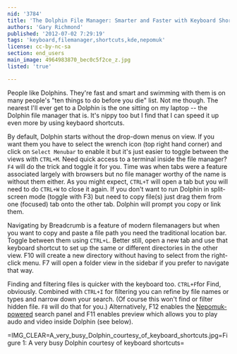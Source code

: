 ```yaml
---
nid: '3784'
title: 'The Dolphin File Manager: Smarter and Faster with Keyboard Shortcuts'
authors: 'Gary Richmond'
published: '2012-07-02 7:29:19'
tags: 'keyboard,filemanager,shortcuts,kde,nepomuk'
license: cc-by-nc-sa
section: end_users
main_image: 4964983870_bec0c5f2ce_z.jpg
listed: 'true'

---
```

People like Dolphins. They're fast and smart and swimming with them is on many people's "ten things to do before you die" list. Not me though. The nearest I'll ever get to a Dolphin is the one sitting on my laptop -- the Dolphin file manager that is. It's nippy too but I find that I can speed it up even more by using keybaord shortcuts. 

<!--break-->

By default, Dolphin starts without the drop-down menus on view. If you want them you have to select the wrench icon (top right hand corner) and click on `Select Menubar` to enable it but it's just easier to toggle between the views with `CTRL+M`. Need quick access to a terminal inside the file manager? `F4` will do the trick and toggle it for you. Time was when tabs were a feature associated largely with browsers but no file manager worthy of the name is without them either. As you might expect, `CTRL+T` will open a tab but you will need to do `CTRL+W` to close it again. If you don't want to run Dolphin in split-screen mode (toggle with F3) but need to copy file(s) just drag them from one (focused) tab onto the other tab. Dolphin will prompt you copy or link them.

Navigating by Breadcrumb is a feature of modern filemanagers but when you want to copy and paste a file path you need the traditional location bar. Toggle between them using `CTRL+L`. Better still, open a new tab and use that keyboard shortcut to set up the same or different directories in the other view. F10 will create a new directory without having to select from the right-click menu. F7 will open a folder view in the sidebar if you prefer to navigate that way.

Finding and filtering files is quicker with the keyboard too. `CTRL+F`for Find, obviously. Combined with `CTRL+I` for filtering you can refine by file names or types and narrow down your search. (Of course this won't find or filter hidden file. `F8` will do that for you.) Alternatively, F12 enables the [Nepomuk-powered](http://en.wikipedia.org/wiki/NEPOMUK_%28framework%29) search panel and F11 enables preview which allows you to play audo and video inside Dolphin (see below). 

=IMG_CLEAR=A_very_busy_Dolphin_courtesy_of_keyboard_shortcuts.jpg=Figure 1: A very busy Dolphin courtesy of keyboard shortcuts=